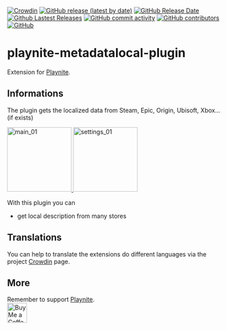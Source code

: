 [![Crowdin](https://badges.crowdin.net/playnite-extensions/localized.svg)](https://crowdin.com/project/playnite-extensions)
[![GitHub release (latest by date)](https://img.shields.io/github/v/release/Lacro59/playnite-metadatalocal-plugin?cacheSeconds=5000&logo=github)](https://github.com/Lacro59/playnite-metadatalocal-plugin/releases/latest)
[![GitHub Release Date](https://img.shields.io/github/release-date/Lacro59/playnite-metadatalocal-plugin?cacheSeconds=5000)](https://github.com/Lacro59/playnite-metadatalocal-plugin/releases/latest)
[![Github Lastest Releases](https://img.shields.io/github/downloads/Lacro59/playnite-metadatalocal-plugin/latest/total.svg)]()
[![GitHub commit activity](https://img.shields.io/github/commit-activity/m/Lacro59/playnite-metadatalocal-plugin)](https://github.com/Lacro59/playnite-metadatalocal-plugin/graphs/commit-activity)
[![GitHub contributors](https://img.shields.io/github/contributors/Lacro59/playnite-metadatalocal-plugin?cacheSeconds=5000)](https://github.com/Lacro59/playnite-metadatalocal-plugin/graphs/contributors)
[![GitHub](https://img.shields.io/github/license/Lacro59/playnite-metadatalocal-plugin?cacheSeconds=50000)](https://github.com/Lacro59/playnite-metadatalocal-plugin/blob/master/LICENSE)

# playnite-metadatalocal-plugin
Extension for [Playnite](https://playnite.link).  

## Informations
The plugin gets the localized data from Steam, Epic, Origin, Ubisoft, Xbox... (if exists)

<a href="https://github.com/Lacro59/playnite-metadatalocal-plugin/blob/master/forum/main_01.jpg?raw=true">
  <picture>
    <img alt="main_01" src="https://github.com/Lacro59/playnite-metadatalocal-plugin/blob/master/forum/main_01.jpg?raw=true" height="150px">
  </picture>
</a>
<a href="https://github.com/Lacro59/playnite-metadatalocal-plugin/blob/master/forum/settings_01.jpg?raw=true">
  <picture>
    <img alt="settings_01" src="https://github.com/Lacro59/playnite-metadatalocal-plugin/blob/master/forum/settings_01.jpg?raw=true" height="150px">
  </picture>
</a>

With this plugin you can
* get local description from many stores

## Translations
You can help to translate the extensions do different languages via the project [Crowdin](https://crowdin.com/project/playnite-extensions) page.

## More
Remember to support [Playnite](https://www.patreon.com/playnite).  
<a href='https://ko-fi.com/lacro59'><img height='35' style='border:0px;height:46px;' src='https://az743702.vo.msecnd.net/cdn/kofi3.png?v=0' border='0' alt='Buy Me a Coffee at ko-fi.com' /></a>
